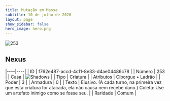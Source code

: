 ```yaml
---
title: Mutação em Massa
subtitle: 10 de julho de 2020
layout: page
show_sidebar: false
hero_image: hero.png
---
```


![253](https://cdn.keyforgegame.com/media/card_front/pt/479_253_7QJVVWFQJPHJ_pt.png)

## Nexus

|----|----|
| ID | f762e487-accd-4c11-8e33-d4ae04486c78 |
| Número | 253 |
| Casa | ![Shadows](https://archonarcana.com/images/thumb/e/ee/Shadows.png/22px-Shadows.png "Sombras") |
| Tipo | Criatura |
| Atributos | Ciborgue • Ladrão |
| Poder | 3 |
| Armadura | 0 |
| Texto | Elusivo. (A cada turno, na primeira vez que esta criatura for atacada, ela não causa nem recebe dano.) Coleta: Use um artefato inimigo como se fosse seu. |
| Raridade | Comum |
